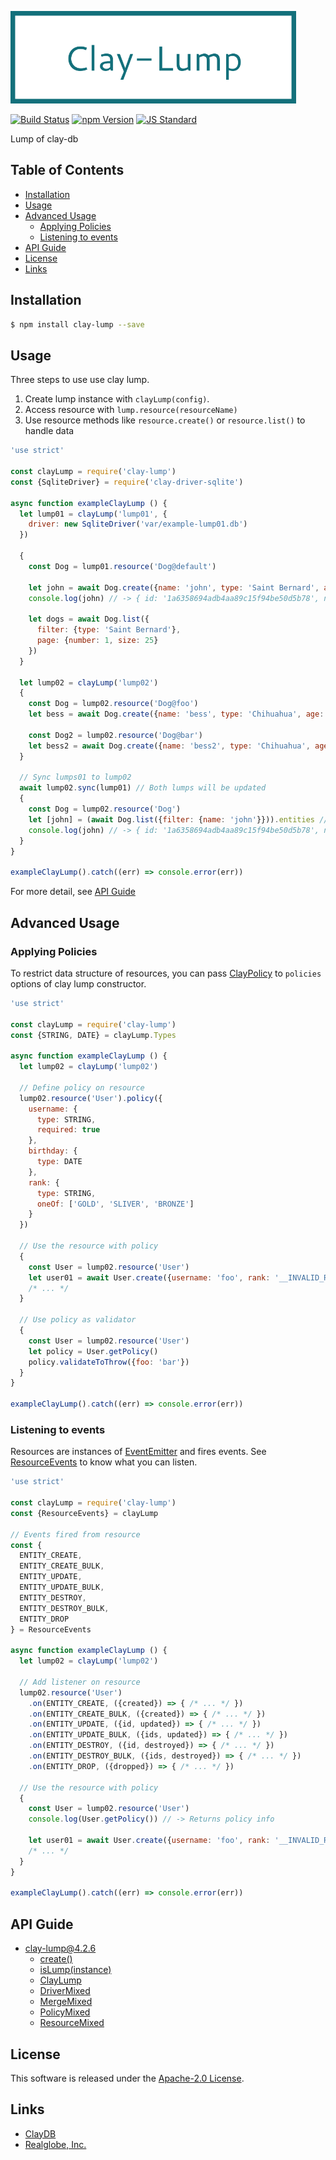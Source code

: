  <img src="assets/images/clay-lump-banner.png" alt="Title Banner"
                    height="148"
                    style="height:148px"
/>


<!---
This file is generated by ape-tmpl. Do not update manually.
--->

<!-- Badge Start -->
<a name="badges"></a>

[![Build Status][bd_travis_shield_url]][bd_travis_url]
[![npm Version][bd_npm_shield_url]][bd_npm_url]
[![JS Standard][bd_standard_shield_url]][bd_standard_url]

[bd_repo_url]: https://github.com/realglobe-Inc/clay-lump
[bd_travis_url]: http://travis-ci.org/realglobe-Inc/clay-lump
[bd_travis_shield_url]: http://img.shields.io/travis/realglobe-Inc/clay-lump.svg?style=flat
[bd_travis_com_url]: http://travis-ci.com/realglobe-Inc/clay-lump
[bd_travis_com_shield_url]: https://api.travis-ci.com/realglobe-Inc/clay-lump.svg?token=
[bd_license_url]: https://github.com/realglobe-Inc/clay-lump/blob/master/LICENSE
[bd_codeclimate_url]: http://codeclimate.com/github/realglobe-Inc/clay-lump
[bd_codeclimate_shield_url]: http://img.shields.io/codeclimate/github/realglobe-Inc/clay-lump.svg?style=flat
[bd_codeclimate_coverage_shield_url]: http://img.shields.io/codeclimate/coverage/github/realglobe-Inc/clay-lump.svg?style=flat
[bd_gemnasium_url]: https://gemnasium.com/realglobe-Inc/clay-lump
[bd_gemnasium_shield_url]: https://gemnasium.com/realglobe-Inc/clay-lump.svg
[bd_npm_url]: http://www.npmjs.org/package/clay-lump
[bd_npm_shield_url]: http://img.shields.io/npm/v/clay-lump.svg?style=flat
[bd_standard_url]: http://standardjs.com/
[bd_standard_shield_url]: https://img.shields.io/badge/code%20style-standard-brightgreen.svg

<!-- Badge End -->


<!-- Description Start -->
<a name="description"></a>

Lump of clay-db

<!-- Description End -->


<!-- Overview Start -->
<a name="overview"></a>



<!-- Overview End -->


<!-- Sections Start -->
<a name="sections"></a>

<!-- Section from "doc/guides/00.TOC.md.hbs" Start -->

<a name="section-doc-guides-00-t-o-c-md"></a>

Table of Contents
----------------

- [Installation](#installation)
- [Usage](#usage)
- [Advanced Usage](#advanced-usage)
  * [Applying Policies](#applying-policies)
  * [Listening to events](#listening-to-events)
- [API Guide](#api-guide)
- [License](#license)
- [Links](#links)


<!-- Section from "doc/guides/00.TOC.md.hbs" End -->

<!-- Section from "doc/guides/01.Installation.md.hbs" Start -->

<a name="section-doc-guides-01-installation-md"></a>

Installation
-----

```bash
$ npm install clay-lump --save
```


<!-- Section from "doc/guides/01.Installation.md.hbs" End -->

<!-- Section from "doc/guides/02.Usage.md.hbs" Start -->

<a name="section-doc-guides-02-usage-md"></a>

Usage
---------

Three steps to use use clay lump.

1. Create lump instance with `clayLump(config)`.
2. Access resource with `lump.resource(resourceName)`
3. Use resource methods like `resource.create()` or `resource.list()` to handle data

```javascript
'use strict'

const clayLump = require('clay-lump')
const {SqliteDriver} = require('clay-driver-sqlite')

async function exampleClayLump () {
  let lump01 = clayLump('lump01', {
    driver: new SqliteDriver('var/example-lump01.db')
  })

  {
    const Dog = lump01.resource('Dog@default')

    let john = await Dog.create({name: 'john', type: 'Saint Bernard', age: 3})
    console.log(john) // -> { id: '1a6358694adb4aa89c15f94be50d5b78', name: 'john', type: 'Saint Bernard', age: 3 }

    let dogs = await Dog.list({
      filter: {type: 'Saint Bernard'},
      page: {number: 1, size: 25}
    })
  }

  let lump02 = clayLump('lump02')
  {
    const Dog = lump02.resource('Dog@foo')
    let bess = await Dog.create({name: 'bess', type: 'Chihuahua', age: 1})

    const Dog2 = lump02.resource('Dog@bar')
    let bess2 = await Dog.create({name: 'bess2', type: 'Chihuahua', age: 1})
  }

  // Sync lumps01 to lump02
  await lump02.sync(lump01) // Both lumps will be updated
  {
    const Dog = lump02.resource('Dog')
    let [john] = (await Dog.list({filter: {name: 'john'}})).entities // Synced from lump01
    console.log(john) // -> { id: '1a6358694adb4aa89c15f94be50d5b78', name: 'john', type: 'Saint Bernard', age: 3 }
  }
}

exampleClayLump().catch((err) => console.error(err))


```

For more detail, see [API Guide](./doc/api/api.md)


<!-- Section from "doc/guides/02.Usage.md.hbs" End -->

<!-- Section from "doc/guides/03.Advanced Usage.md.hbs" Start -->

<a name="section-doc-guides-03-advanced-usage-md"></a>

Advanced Usage
--------------

### Applying Policies

To restrict data structure of resources, you can pass [ClayPolicy]([https://github.com/realglobe-Inc/clay-policy])
to `policies` options of clay lump constructor.

```javascript
'use strict'

const clayLump = require('clay-lump')
const {STRING, DATE} = clayLump.Types

async function exampleClayLump () {
  let lump02 = clayLump('lump02')

  // Define policy on resource
  lump02.resource('User').policy({
    username: {
      type: STRING,
      required: true
    },
    birthday: {
      type: DATE
    },
    rank: {
      type: STRING,
      oneOf: ['GOLD', 'SLIVER', 'BRONZE']
    }
  })

  // Use the resource with policy
  {
    const User = lump02.resource('User')
    let user01 = await User.create({username: 'foo', rank: '__INVALID_RANK__'}) // -> Throws policy error
    /* ... */
  }

  // Use policy as validator
  {
    const User = lump02.resource('User')
    let policy = User.getPolicy()
    policy.validateToThrow({foo: 'bar'})
  }
}

exampleClayLump().catch((err) => console.error(err))

```


### Listening to events

Resources are instances of [EventEmitter](https://nodejs.org/api/events.html) and fires events.
See [ResourceEvents](https://github.com/realglobe-Inc/clay-constants#ResourceEvents) to know what you can listen.

```javascript
'use strict'

const clayLump = require('clay-lump')
const {ResourceEvents} = clayLump

// Events fired from resource
const {
  ENTITY_CREATE,
  ENTITY_CREATE_BULK,
  ENTITY_UPDATE,
  ENTITY_UPDATE_BULK,
  ENTITY_DESTROY,
  ENTITY_DESTROY_BULK,
  ENTITY_DROP
} = ResourceEvents

async function exampleClayLump () {
  let lump02 = clayLump('lump02')

  // Add listener on resource
  lump02.resource('User')
    .on(ENTITY_CREATE, ({created}) => { /* ... */ })
    .on(ENTITY_CREATE_BULK, ({created}) => { /* ... */ })
    .on(ENTITY_UPDATE, ({id, updated}) => { /* ... */ })
    .on(ENTITY_UPDATE_BULK, ({ids, updated}) => { /* ... */ })
    .on(ENTITY_DESTROY, ({id, destroyed}) => { /* ... */ })
    .on(ENTITY_DESTROY_BULK, ({ids, destroyed}) => { /* ... */ })
    .on(ENTITY_DROP, ({dropped}) => { /* ... */ })

  // Use the resource with policy
  {
    const User = lump02.resource('User')
    console.log(User.getPolicy()) // -> Returns policy info

    let user01 = await User.create({username: 'foo', rank: '__INVALID_RANK__'}) // -> Throws policy error
    /* ... */
  }
}

exampleClayLump().catch((err) => console.error(err))

```


<!-- Section from "doc/guides/03.Advanced Usage.md.hbs" End -->

<!-- Section from "doc/guides/10.API Guide.md.hbs" Start -->

<a name="section-doc-guides-10-a-p-i-guide-md"></a>

API Guide
-----

+ [clay-lump@4.2.6](./doc/api/api.md)
  + [create()](./doc/api/api.md#clay-lump-function-create)
  + [isLump(instance)](./doc/api/api.md#clay-lump-function-is-lump)
  + [ClayLump](./doc/api/api.md#clay-lump-class)
  + [DriverMixed](./doc/api/api.md#driver-mixed-class)
  + [MergeMixed](./doc/api/api.md#merge-mixed-class)
  + [PolicyMixed](./doc/api/api.md#policy-mixed-class)
  + [ResourceMixed](./doc/api/api.md#resource-mixed-class)


<!-- Section from "doc/guides/10.API Guide.md.hbs" End -->


<!-- Sections Start -->


<!-- LICENSE Start -->
<a name="license"></a>

License
-------
This software is released under the [Apache-2.0 License](https://github.com/realglobe-Inc/clay-lump/blob/master/LICENSE).

<!-- LICENSE End -->


<!-- Links Start -->
<a name="links"></a>

Links
------

+ [ClayDB][clay_d_b_url]
+ [Realglobe, Inc.][realglobe,_inc__url]

[clay_d_b_url]: https://github.com/realglobe-Inc/claydb
[realglobe,_inc__url]: http://realglobe.jp

<!-- Links End -->
